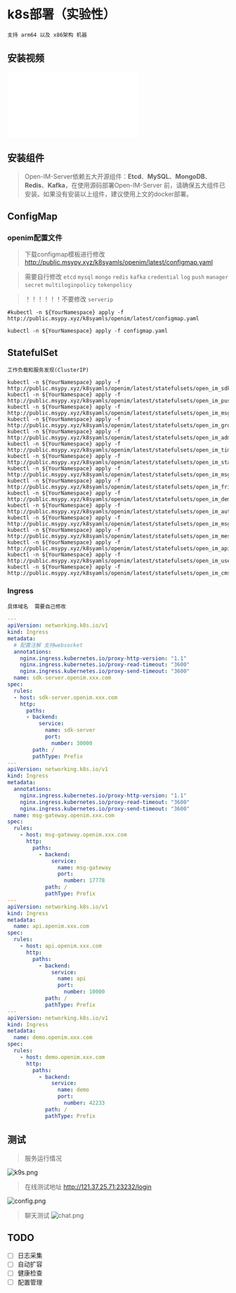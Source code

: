 # k8s部署（实验性）
    支持 arm64 以及 x86架构 机器
## 安装视频
![video.html](//player.bilibili.com/player.html?aid=810473986&bvid=BV1j34y1x7jc&cid=568263466&page=1 ':include :type=iframe')

## 安装组件

> Open-IM-Server依赖五大开源组件：**Etcd**、**MySQL**、**MongoDB**、**Redis**、**Kafka**，在使用源码部署Open-IM-Server 前，请确保五大组件已安装。如果没有安装以上组件，建议使用上文的docker部署。

## ConfigMap
### openim配置文件
> 下载configmap模板进行修改 http://public.msypy.xyz/k8syamls/openim/latest/configmap.yaml

> 需要自行修改 `etcd`  `mysql` `mongo` `redis` `kafka` `credential` `log` `push` `manager` `secret` `multiloginpolicy` `tokenpolicy`

> ！！！！！！不要修改 `serverip`

```shell
#kubectl -n ${YourNamespace} apply -f http://public.msypy.xyz/k8syamls/openim/latest/configmap.yaml

kubectl -n ${YourNamespace} apply -f configmap.yaml
```
## StatefulSet
    工作负载和服务发现(ClusterIP)
```shell
kubectl -n ${YourNamespace} apply -f http://public.msypy.xyz/k8syamls/openim/latest/statefulsets/open_im_sdk_server.yaml
kubectl -n ${YourNamespace} apply -f http://public.msypy.xyz/k8syamls/openim/latest/statefulsets/open_im_push.yaml
kubectl -n ${YourNamespace} apply -f http://public.msypy.xyz/k8syamls/openim/latest/statefulsets/open_im_msg_transfer.yaml
kubectl -n ${YourNamespace} apply -f http://public.msypy.xyz/k8syamls/openim/latest/statefulsets/open_im_group.yaml
kubectl -n ${YourNamespace} apply -f http://public.msypy.xyz/k8syamls/openim/latest/statefulsets/open_im_admin_cms.yaml
kubectl -n ${YourNamespace} apply -f http://public.msypy.xyz/k8syamls/openim/latest/statefulsets/open_im_timer_task.yaml
kubectl -n ${YourNamespace} apply -f http://public.msypy.xyz/k8syamls/openim/latest/statefulsets/open_im_statistics.yaml
kubectl -n ${YourNamespace} apply -f http://public.msypy.xyz/k8syamls/openim/latest/statefulsets/open_im_msg.yaml
kubectl -n ${YourNamespace} apply -f http://public.msypy.xyz/k8syamls/openim/latest/statefulsets/open_im_friend.yaml
kubectl -n ${YourNamespace} apply -f http://public.msypy.xyz/k8syamls/openim/latest/statefulsets/open_im_demo.yaml
kubectl -n ${YourNamespace} apply -f http://public.msypy.xyz/k8syamls/openim/latest/statefulsets/open_im_auth.yaml
kubectl -n ${YourNamespace} apply -f http://public.msypy.xyz/k8syamls/openim/latest/statefulsets/open_im_msg_gateway.yaml
kubectl -n ${YourNamespace} apply -f http://public.msypy.xyz/k8syamls/openim/latest/statefulsets/open_im_message_cms.yaml
kubectl -n ${YourNamespace} apply -f http://public.msypy.xyz/k8syamls/openim/latest/statefulsets/open_im_api.yaml
kubectl -n ${YourNamespace} apply -f http://public.msypy.xyz/k8syamls/openim/latest/statefulsets/open_im_user.yaml
kubectl -n ${YourNamespace} apply -f http://public.msypy.xyz/k8syamls/openim/latest/statefulsets/open_im_cms_api.yaml
```

### Ingress
    具体域名  需要自己修改
```yaml
---
apiVersion: networking.k8s.io/v1
kind: Ingress
metadata:
  # 配置注解 支持websocket
  annotations:
    nginx.ingress.kubernetes.io/proxy-http-version: "1.1"
    nginx.ingress.kubernetes.io/proxy-read-timeout: "3600"
    nginx.ingress.kubernetes.io/proxy-send-timeout: "3600"
  name: sdk-server.openim.xxx.com
spec:
  rules:
  - host: sdk-server.openim.xxx.com
    http:
      paths:
      - backend:
          service:
            name: sdk-server
            port:
              number: 30000
        path: /
        pathType: Prefix
---
apiVersion: networking.k8s.io/v1
kind: Ingress
metadata:
  annotations:
    nginx.ingress.kubernetes.io/proxy-http-version: "1.1"
    nginx.ingress.kubernetes.io/proxy-read-timeout: "3600"
    nginx.ingress.kubernetes.io/proxy-send-timeout: "3600"
  name: msg-gateway.openim.xxx.com
spec:
  rules:
    - host: msg-gateway.openim.xxx.com
      http:
        paths:
          - backend:
              service:
                name: msg-gateway
                port:
                  number: 17778
            path: /
            pathType: Prefix
---
apiVersion: networking.k8s.io/v1
kind: Ingress
metadata:
  name: api.openim.xxx.com
spec:
  rules:
    - host: api.openim.xxx.com
      http:
        paths:
          - backend:
              service:
                name: api
                port:
                  number: 10000
            path: /
            pathType: Prefix
---
apiVersion: networking.k8s.io/v1
kind: Ingress
metadata:
  name: demo.openim.xxx.com
spec:
  rules:
    - host: demo.openim.xxx.com
      http:
        paths:
          - backend:
              service:
                name: demo
                port:
                  number: 42233
            path: /
            pathType: Prefix

```

## 测试
> 服务运行情况

![k9s.png](https://public.msypy.xyz/k8syamls/openim/latest/examples/k9s.png)

> 在线测试地址 http://121.37.25.71:23232/login

![config.png](https://public.msypy.xyz/k8syamls/openim/latest/examples/config.png)

> 聊天测试
![chat.png](https://public.msypy.xyz/k8syamls/openim/latest/examples/chat.png)

## TODO
- [ ] 日志采集
- [ ] 自动扩容
- [ ] 健康检查
- [ ] 配置管理 